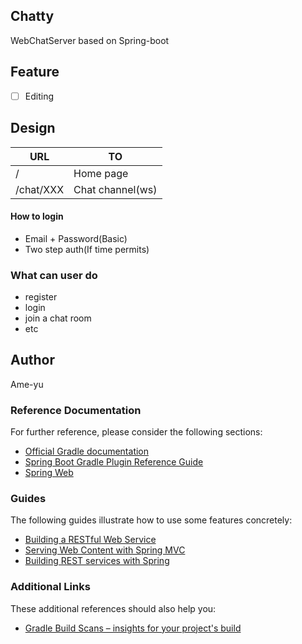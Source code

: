 
## Chatty
WebChatServer based on Spring-boot
## Feature
- [ ] Editing
## Design
|URL|TO|
| -- | -- |
|/|Home page|
|/chat/XXX|Chat channel(ws)|

#### How to login
- Email + Password(Basic)
- Two step auth(If time permits)
### What can user do
- register
- login
- join a chat room
- etc
## Author
Ame-yu


### Reference Documentation
For further reference, please consider the following sections:

* [Official Gradle documentation](https://docs.gradle.org)
* [Spring Boot Gradle Plugin Reference Guide](https://docs.spring.io/spring-boot/docs/2.2.2.RELEASE/gradle-plugin/reference/html/)
* [Spring Web](https://docs.spring.io/spring-boot/docs/2.2.2.RELEASE/reference/htmlsingle/#boot-features-developing-web-applications)

### Guides
The following guides illustrate how to use some features concretely:

* [Building a RESTful Web Service](https://spring.io/guides/gs/rest-service/)
* [Serving Web Content with Spring MVC](https://spring.io/guides/gs/serving-web-content/)
* [Building REST services with Spring](https://spring.io/guides/tutorials/bookmarks/)

### Additional Links
These additional references should also help you:

* [Gradle Build Scans – insights for your project's build](https://scans.gradle.com#gradle)

